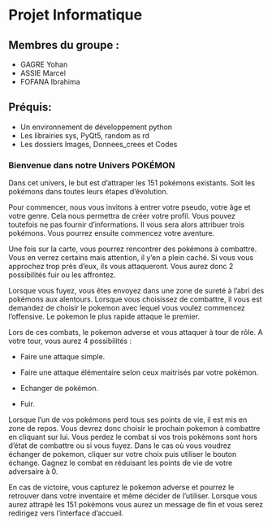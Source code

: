 ﻿# Projet Informatique

## Membres du groupe :

* GAGRE Yohan
* ASSIE Marcel
* FOFANA Ibrahima

## Préquis:

* Un environnement de développement python
* Les librairies sys, PyQt5, random as rd
* Les dossiers Images, Donnees_crees et Codes

### Bienvenue dans notre Univers POKÉMON

Dans cet univers, le but est d’attraper les 151 pokémons existants. Soit les pokémons dans toutes leurs étapes d’évolution.

Pour commencer, nous vous invitons à entrer votre pseudo, votre âge et votre genre. Cela nous permettra de créer votre profil. Vous pouvez toutefois ne pas fournir d’informations. Il vous sera alors attribuer trois pokémons. Vous pourrez ensuite commencez votre aventure.

Une fois sur la carte, vous pourrez rencontrer des pokémons à combattre. Vous en verrez certains mais attention, il y’en a plein caché. Si vous vous approchez trop près d’eux, ils vous attaqueront. Vous aurez donc 2 possibilités fuir ou les affrontez.

Lorsque vous fuyez, vous êtes envoyez dans une zone de sureté à l’abri des pokémons aux alentours. Lorsque vous choisissez de combattre, il vous est demandez de choisir le pokemon avec lequel vous voulez commencez l’offensive. Le pokemon le plus rapide attaque le premier.

Lors de ces combats, le pokemon adverse et vous attaquer à tour de rôle. A votre tour, vous aurez 4 possibilités :

* Faire une attaque simple.

* Faire une attaque élémentaire selon ceux maitrisés par votre pokémon.

* Echanger de pokémon.

* Fuir.


Lorsque l’un de vos pokémons perd tous ses points de vie, il est mis en zone de repos. Vous devrez donc choisir le prochain pokemon à combattre en cliquant sur lui. Vous perdez le combat si vos trois pokémons sont hors d’état de combattre ou si vous fuyez. Dans le cas où vous voudrez échanger de pokemon, cliquer sur votre choix puis utiliser le bouton échange. Gagnez le combat en réduisant les points de vie de votre adversaire à 0.

En cas de victoire, vous capturez le pokemon adverse et pourrez le retrouver dans votre inventaire et même décider de l’utiliser.
Lorsque vous aurez attrapé les 151 pokémons vous aurez un message de fin et vous serez redirigez vers l’interface d’accueil.




